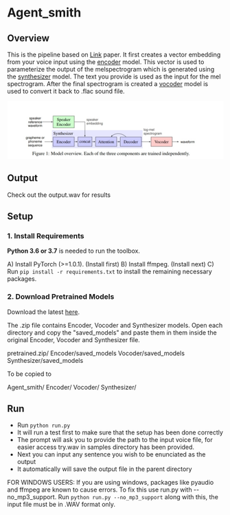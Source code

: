 # Agent_smith

## Overview
This is the pipeline based on [Link](https://arxiv.org/pdf/1806.04558.pdf) paper. It first creates a vector embedding from your voice input using the [encoder](https://arxiv.org/pdf/1710.10467.pdf) model. This vector is used to parameterize the output of the melspectrogram which is generated using the [synthesizer](https://arxiv.org/pdf/1712.05884.pdf) model. The text you provide is used as the input for the mel spectrogram. After the final spectrogram is created a [vocoder](https://arxiv.org/pdf/1802.08435.pdf) model is used to convert it back to .flac sound file.

![Architecture](arch.jpg)
## Output
Check out the output.wav for results

## Setup

### 1. Install Requirements

**Python 3.6 or 3.7** is needed to run the toolbox.

A) Install PyTorch (>=1.0.1). (Install first)
B) Install ffmpeg. (Install next)
C) Run `pip install -r requirements.txt` to install the remaining necessary packages.

### 2. Download Pretrained Models
Download the latest [here](https://www.dropbox.com/sh/sask2abwgf8sbvr/AADUoC_Jq4XqBiFfiUz4lE6Ta?dl=0).

The .zip file contains Encoder, Vocoder and Synthesizer models. Open each directory and copy the "saved_models" and paste them in them inside the original Encoder, Vocoder and Synthesizer file.

pretrained.zip/
Encoder/saved_models
Vocoder/saved_models
Synthesizer/saved_models

To be copied to

Agent_smith/
Encoder/
Vocoder/
Synthesizer/

## Run

* Run `python run.py`
* It will run a test first to make sure that the setup has been done correctly
* The prompt will ask you to provide the path to the input voice file, for easier access try.wav in samples directory has been provided.
* Next you can input any sentence you wish to be enunciated as the output 
* It automatically will save the output file in the parent directory

FOR WINDOWS USERS:
If you are using windows, packages like pyaudio and ffmpeg are known to cause errors. To fix this use run.py with --no_mp3_support. Run `python run.py --no_mp3_support`
along with this, the input file must be in .WAV format only.
